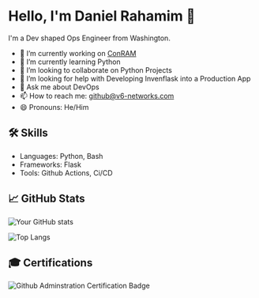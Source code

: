 # Hello, I'm Daniel Rahamim 👋

I'm a Dev shaped Ops Engineer from Washington.

- 🔭 I’m currently working on [ConRAM](https://github.com/drahamim/conram)
- 🌱 I’m currently learning Python
- 👯 I’m looking to collaborate on Python Projects
- 🤔 I’m looking for help with Developing Invenflask into a Production App
- 💬 Ask me about DevOps
- 📫 How to reach me: github@v6-networks.com
- 😄 Pronouns: He/Him


## 🛠 Skills
- Languages: Python, Bash
- Frameworks: Flask
- Tools: Github Actions, Ci/CD

## 📈 GitHub Stats

![Your GitHub stats](https://github-readme-stats.vercel.app/api?username=drahamim&show_icons=true&theme=radical)

![Top Langs](https://github-readme-stats.vercel.app/api/top-langs/?username=drahamim&theme=radical)

## :mortar_board: Certifications
![Github Adminstration Certification Badge](https://images.credly.com/size/220x220/images/34880f37-8ec8-4542-a78a-73ba6647208e/image.png)

